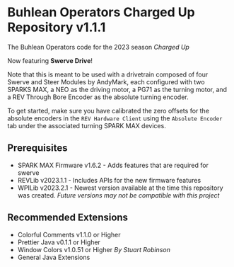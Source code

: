 # Buhlean Operators Charged Up Repository v1.1.1

The Buhlean Operators code for the 2023 season *Charged Up*

Now featuring **Swerve Drive**!

Note that this is meant to be used with a drivetrain composed of four Swerve and Steer Modules by AndyMark, each configured with two SPARKS MAX, a NEO as the driving motor, a PG71 as the turning motor, and a REV Through Bore Encoder as the absolute turning encoder.

To get started, make sure you have calibrated the zero offsets for the absolute encoders in the `REV Hardware Client` using the `Absolute Encoder` tab under the associated turning SPARK MAX devices.

## Prerequisites
* SPARK MAX Firmware v1.6.2 - Adds features that are required for swerve
* REVLib v2023.1.1 - Includes APIs for the new firmware features
* WPILib v2023.2.1 - Newest version available at the time this repository was created. *Future versions may not be compatible with this project*

## Recommended Extensions
* Colorful Comments v1.1.0 or Higher
* Prettier Java v0.1.1 or Higher
* Window Colors v1.0.51 or Higher *By Stuart Robinson*
* General Java Extensions
